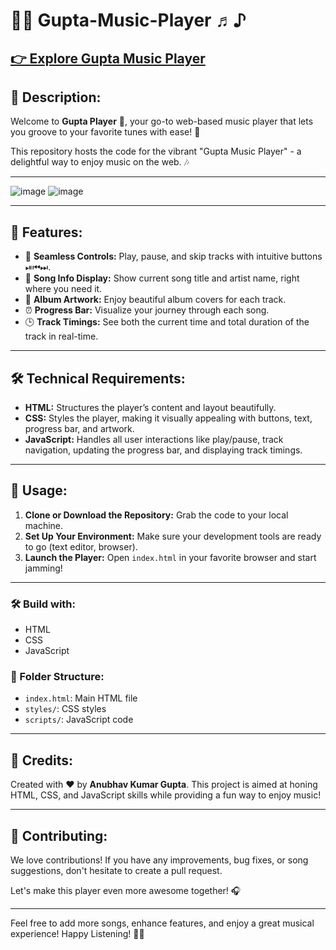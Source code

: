 # 🎵✨ Gupta-Music-Player ♬♪

## [👉 Explore Gupta Music Player](https://gupta-music-player.vercel.app/)


## 🎤 Description:

Welcome to **Gupta Player** 🎉, your go-to web-based music player that lets you groove to your favorite tunes with ease! 🎸

This repository hosts the code for the vibrant "Gupta Music Player" - a delightful way to enjoy music on the web. 🎶

---
![image](https://github.com/user-attachments/assets/beda774c-d9e5-4029-9e97-6d4ed0cf6728)
![image](https://github.com/user-attachments/assets/50b981f1-30ea-4756-8fc6-75df9d598689)

---

## 🚀 Features:

- 🎵 **Seamless Controls:** Play, pause, and skip tracks with intuitive buttons ⏯⏮⏭.
- 🎤 **Song Info Display:** Show current song title and artist name, right where you need it.
- 🎨 **Album Artwork:** Enjoy beautiful album covers for each track.
- ⏰ **Progress Bar:** Visualize your journey through each song.
- 🕒 **Track Timings:** See both the current time and total duration of the track in real-time.

---

## 🛠️ Technical Requirements:

- **HTML:** Structures the player’s content and layout beautifully.
- **CSS:** Styles the player, making it visually appealing with buttons, text, progress bar, and artwork.
- **JavaScript:** Handles all user interactions like play/pause, track navigation, updating the progress bar, and displaying track timings.

---

## 📖 Usage:

1. **Clone or Download the Repository:** Grab the code to your local machine.
2. **Set Up Your Environment:** Make sure your development tools are ready to go (text editor, browser).
3. **Launch the Player:** Open `index.html` in your favorite browser and start jamming!

---

### 🛠️ Build with:
- HTML
- CSS
- JavaScript
   
### 📂 Folder Structure:
- `index.html`: Main HTML file
- `styles/`: CSS styles
- `scripts/`: JavaScript code

---


## 🙌 Credits:

Created with ❤️ by **Anubhav Kumar Gupta**. This project is aimed at honing HTML, CSS, and JavaScript skills while providing a fun way to enjoy music!

---

## 🤝 Contributing:

We love contributions! If you have any improvements, bug fixes, or song suggestions, don't hesitate to create a pull request.

Let's make this player even more awesome together! 🎧

---

Feel free to add more songs, enhance features, and enjoy a great musical experience! Happy Listening! 🎼✨

